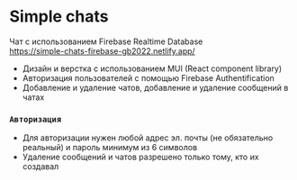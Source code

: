 # Simple chats

Чат с использованием Firebase Realtime Database\
https://simple-chats-firebase-gb2022.netlify.app/

- Дизайн и верстка с использованием MUI (React component library)
- Авторизация пользователей с помощью Firebase Authentification
- Добавление и удаление чатов, добавление и удаление сообщений в чатах

### `Авторизация`

- Для авторизации нужен любой адрес эл. почты (не обязательно реальный) и пароль минимум из 6 символов
- Удаление сообщений и чатов разрешено только тому, кто их создавал